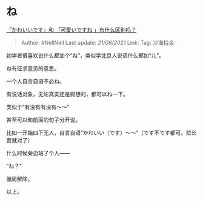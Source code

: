 # ね

[「かわいいです」和 「可愛いですね 」有什么区别吗？](https://www.zhihu.com/question/443074184/answer/1880860653)

> Author: #NellNell
> Last update: *21/08/2021*
> Link:
> Tag:
> 沙海拾金:

初学者很喜欢说什么都加个“ね”，类似学北京人说话什么都加“儿”。

ね有征求意见的意思。

一个人自言自语不必ね。

有说话对象，无论真实还是假想的，都可以ね一下。

类似于“有没有有没有～～”

甚至可以和前面的句子分开说。

比如一开始四下无人，自言自语“かわいい（です）～～”（です不です都可。拉长音就对了）

什么时候旁边站了个人——

“ね？”

僵局解除。

以上。
